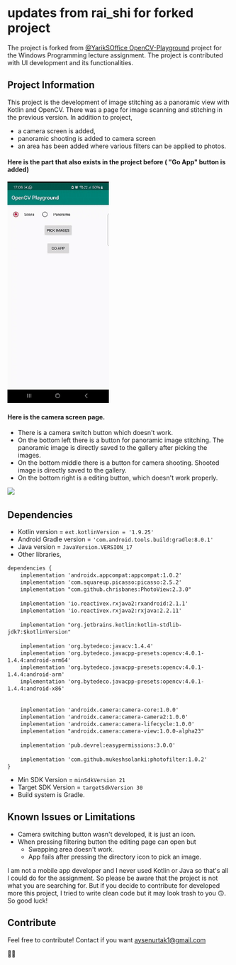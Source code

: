 # updates from rai_shi for forked project
The project is forked from [@YarikSOffice OpenCV-Playground](https://github.com/YarikSOffice/OpenCV-Playground) project for the Windows Programming lecture assignment. The project is contributed with UI development and its functionalities.

## Project Information
This project is the development of image stitching as a panoramic view with Kotlin and OpenCV. There was a page for image scanning and stitching in the previous version. In addition to project,
- a camera screen is added,
- panoramic shooting is added to camera screen
- an area has been added where various filters can be applied to photos.

#### Here is the part that also exists in the project before ( "Go App" button is added)

<img src="https://github.com/rai-shi/Panoramic-Camera-App-With-OpenCV/blob/master/preview-ayse/panaromic-example.gif?raw=true" height="500px">

#### Here is the camera screen page. 
- There is a camera switch button which doesn't work.
- On the bottom left there is a button for panoramic image stitching. The panoramic image is directly saved to the gallery after picking the images.
- On the bottom middle there is a button for camera shooting. Shooted image is directly saved to the gallery.
- On the bottom right is a editing button, which doesn't work properly.

<img src="https://github.com/rai-shi/Panoramic-Camera-App-With-OpenCV/blob/master/preview-ayse/camera-example.gif?raw=true" height="500px">

## Dependencies
- Kotlin version = ```ext.kotlinVersion = '1.9.25'```
- Android Gradle version = ```'com.android.tools.build:gradle:8.0.1'```
- Java version = ```JavaVersion.VERSION_17``` 
- Other libraries,
```
dependencies {
    implementation 'androidx.appcompat:appcompat:1.0.2'
    implementation 'com.squareup.picasso:picasso:2.5.2'
    implementation "com.github.chrisbanes:PhotoView:2.3.0"

    implementation 'io.reactivex.rxjava2:rxandroid:2.1.1'
    implementation 'io.reactivex.rxjava2:rxjava:2.2.11'

    implementation "org.jetbrains.kotlin:kotlin-stdlib-jdk7:$kotlinVersion"

    implementation 'org.bytedeco:javacv:1.4.4'
    implementation 'org.bytedeco.javacpp-presets:opencv:4.0.1-1.4.4:android-arm64'
    implementation 'org.bytedeco.javacpp-presets:opencv:4.0.1-1.4.4:android-arm'
    implementation 'org.bytedeco.javacpp-presets:opencv:4.0.1-1.4.4:android-x86'


    implementation 'androidx.camera:camera-core:1.0.0'
    implementation 'androidx.camera:camera-camera2:1.0.0'
    implementation 'androidx.camera:camera-lifecycle:1.0.0'
    implementation "androidx.camera:camera-view:1.0.0-alpha23"

    implementation 'pub.devrel:easypermissions:3.0.0' 

    implementation 'com.github.mukeshsolanki:photofilter:1.0.2'
}
```
- Min SDK Version = ```minSdkVersion 21```
- Target SDK Version = ```targetSdkVersion 30```
- Build system is Gradle.

## Known Issues or Limitations

- Camera switching button wasn't developed, it is just an icon.
- When pressing filtering button the editing page can open but
  - Swapping area doesn't work.
  - App fails after pressing the directory icon to pick an image.
 

I am not a mobile app developer and I never used Kotlin or Java so that's all I could do for the assignment. So please be aware that the project is not what you are searching for. But if you decide to contribute for developed more this project, I tried to write clean code but it may look trash to you :upside_down_face:. So good luck!

## Contribute
Feel free to contribute!
Contact if you want aysenurtak1@gmail.com 

:star2::star2:

